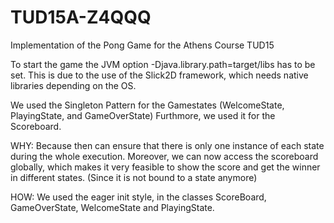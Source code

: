 # TUD15A-Z4QQQ
Implementation of the Pong Game for the Athens Course TUD15

To start the game the JVM option -Djava.library.path=target/libs has to be set.
This is due to the use of the Slick2D framework, which needs native libraries depending on the OS.



We used the Singleton Pattern for the Gamestates (WelcomeState, PlayingState, and GameOverState)
Furthmore, we used it for the Scoreboard.

WHY: Because then can ensure that there is only one instance of each state during the whole execution.
Moreover, we can now access the scoreboard globally, which makes it very feasible to show the score and get the winner in different states. (Since it is not bound to a state anymore)

HOW: We used the eager init style, in the classes ScoreBoard, GameOverState, WelcomeState and PlayingState.


